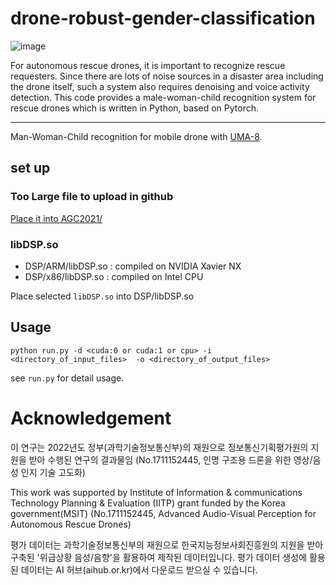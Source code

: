 # drone-robust-gender-classification

![image](https://user-images.githubusercontent.com/39723411/205220727-e9cca01c-b1f4-4afe-875c-a53c7790ca0e.png)


 For autonomous rescue drones, it is important to recognize rescue requesters. Since there are lots of noise sources in a disaster area including the drone itself, such a system also requires denoising and voice activity detection. This code provides a male-woman-child recognition system for rescue drones which is written in Python, based on Pytorch.


---

Man-Woman-Child recognition for mobile drone with [UMA-8](https://www.minidsp.com/products/usb-audio-interface/uma-8-microphone-array?gclid=CjwKCAiA-8SdBhBGEiwAWdgtcKlf8YIUjy-Bmm8vfHFDcEtS490jpcv3MwUBBPvpt2K5mIKh9NLl8BoCSooQAvD_BwE). 

## set up

### Too Large file to upload in github
[Place it into AGC2021/](https://drive.google.com/file/d/1N2NAxBDdmVgf5J8tL_hMXRNuW1TKJUk4/view?usp=sharing)

### libDSP.so  
+ DSP/ARM/libDSP.so : compiled on NVIDIA Xavier NX    
+ DSP/x86/libDSP.so : compiled on Intel CPU    

Place selected ```libDSP.so``` into DSP/libDSP.so  

## Usage

```
python run.py -d <cuda:0 or cuda:1 or cpu> -i <directory_of_input_files>  -o <directory_of_output_files>
```

see ```run.py``` for detail usage. 


# Acknowledgement
이 연구는 2022년도 정부(과학기술정보통신부)의 재원으로 정보통신기획평가원의 지원을 받아 수행된 연구의 결과물임 (No.1711152445, 인명 구조용 드론을 위한 영상/음성 인지 기술 고도화)

This work was supported by Institute of Information & communications Technology Planning & Evaluation (IITP) grant funded by the Korea government(MSIT) (No.1711152445, Advanced Audio-Visual Perception for Autonomous Rescue Drones)
  
  
평가 데이터는 과학기술정보통신부의 재원으로 한국지능정보사회진흥원의 지원을 받아 구축된 '위급상황 음성/음향'을 활용하여 제작된 데이터입니다. 평가 데이터 생성에 활용된 데이터는 AI 허브(aihub.or.kr)에서 다운로드 받으실 수 있습니다.
